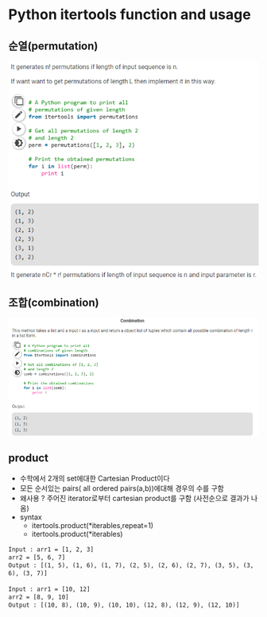 # Python itertools function and usage
###
## 순열(permutation)
![ex](./img/perm.PNG)
## 조합(combination)
![ex](./img/comb.PNG)

## product
- 수학에서 2개의 set에대한 Cartesian Product이다
- 모든 순서있는 pairs( all ordered pairs(a,b))에대해 경우의 수를 구함
- 왜사용 ? 주어진 iterator로부터 cartesian product를 구함 (사전순으로 결과가 나옴)
- syntax
    - itertools.product(*iterables,repeat=1)
    - itertools.product(*iterables)
```
Input : arr1 = [1, 2, 3]
arr2 = [5, 6, 7]
Output : [(1, 5), (1, 6), (1, 7), (2, 5), (2, 6), (2, 7), (3, 5), (3, 6), (3, 7)]

Input : arr1 = [10, 12]
arr2 = [8, 9, 10]
Output : [(10, 8), (10, 9), (10, 10), (12, 8), (12, 9), (12, 10)]
```